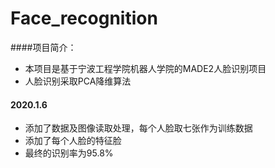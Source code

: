 # Face_recognition
####项目简介：
- 本项目是基于宁波工程学院机器人学院的MADE2人脸识别项目
- 人脸识别采取PCA降维算法
#### 2020.1.6
- 添加了数据及图像读取处理，每个人脸取七张作为训练数据
- 添加了每个人脸的特征脸
- 最终的识别率为95.8%